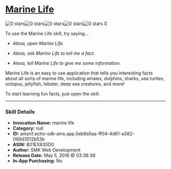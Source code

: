 # [Marine Life](http://alexa.amazon.com/#skills/amzn1.echo-sdk-ams.app.5eb8a5aa-ff04-4d61-a382-068d3512b53b)
![0 stars](../../images/ic_star_border_black_18dp_1x.png)![0 stars](../../images/ic_star_border_black_18dp_1x.png)![0 stars](../../images/ic_star_border_black_18dp_1x.png)![0 stars](../../images/ic_star_border_black_18dp_1x.png)![0 stars](../../images/ic_star_border_black_18dp_1x.png) 0

To use the Marine Life skill, try saying...

* *Alexa, open Marine Life.*

* *Alexa, ask Marine Life to tell me a fact.*

* *Alexa, tell Marine Life to give me some information.*

Marine Life is an easy to use application that tells you interesting facts about all sorts of marine life, including whales, dolphins, sharks, sea turtles, octopus, jellyfish, lobster, deep sea creatures, and more!

To start learning fun facts, just open the skill.

***

### Skill Details

* **Invocation Name:** marine life
* **Category:** null
* **ID:** amzn1.echo-sdk-ams.app.5eb8a5aa-ff04-4d61-a382-068d3512b53b
* **ASIN:** B01EX83SD0
* **Author:** SMK Web Development
* **Release Date:** May 5, 2016 @ 03:38:39
* **In-App Purchasing:** No
